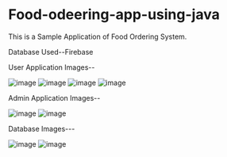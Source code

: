 # Food-odeering-app-using-java


This is a Sample Application of Food Ordering System.

Database Used--Firebase

User Application Images--

![image](https://user-images.githubusercontent.com/108078148/206901468-72a0a1f8-3608-4436-a99f-9d61118c0e65.png)
![image](https://user-images.githubusercontent.com/108078148/206901515-5376a9dd-1e9f-434f-bb3f-11f46a40b30a.png)
![image](https://user-images.githubusercontent.com/108078148/206901136-b4ad3982-9eee-4d07-b991-ce2feef93e2f.png)
![image](https://user-images.githubusercontent.com/108078148/206901142-c9b494ab-8741-4df0-a7cb-5b80154339de.png)

Admin Application Images--

![image](https://user-images.githubusercontent.com/108078148/206901161-090c8e38-2679-40e7-80e5-8cc20acaa23c.png)
![image](https://user-images.githubusercontent.com/108078148/206901170-f0bb66c5-447f-45b4-93a3-8094283daa5e.png)

Database Images---

![image](https://user-images.githubusercontent.com/108078148/206901287-0ed6dd30-78ed-425f-bf14-d501fa5f0105.png)
![image](https://user-images.githubusercontent.com/108078148/206901409-1c66d111-14d2-48c9-ad15-642aace8b100.png)
